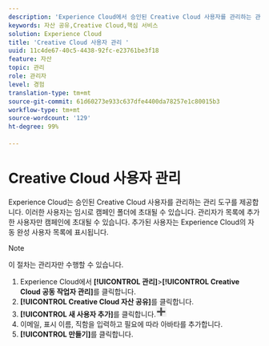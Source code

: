 ```yaml
---
description: 'Experience Cloud에서 승인된 Creative Cloud 사용자를 관리하는 관리 도구에 대해 알아봅니다. '
keywords: 자산 공유,Creative Cloud,핵심 서비스
solution: Experience Cloud
title: 'Creative Cloud 사용자 관리 '
uuid: 11c4de67-40c5-4438-92fc-e23761be3f18
feature: 자산
topic: 관리
role: 관리자
level: 경험
translation-type: tm+mt
source-git-commit: 61d60273e933c637dfe4400da78257e1c80015b3
workflow-type: tm+mt
source-wordcount: '129'
ht-degree: 99%

---
```



# Creative Cloud 사용자 관리

Experience Cloud는 승인된 Creative Cloud 사용자를 관리하는 관리 도구를 제공합니다. 이러한 사용자는 임시로 캠페인 폴더에 초대될 수 있습니다. 관리자가 목록에 추가한 사용자만 캠페인에 초대될 수 있습니다. 추가된 사용자는 Experience Cloud의 자동 완성 사용자 목록에 표시됩니다.

>[!NOTE]
>
>이 절차는 관리자만 수행할 수 있습니다.

1. Experience Cloud에서 **[!UICONTROL 관리]**>**[!UICONTROL Creative Cloud 공동 작업자 관리]**&#x200B;를 클릭합니다.
1. **[!UICONTROL Creative Cloud 자산 공유]**&#x200B;를 클릭합니다.
1. **[!UICONTROL 새 사용자 추가]**&#x200B;를 클릭합니다.![](assets/mac_add_icon.png)
1. 이메일, 표시 이름, 직함을 입력하고 필요에 따라 아바타를 추가합니다.
1. **[!UICONTROL 만들기]**&#x200B;를 클릭합니다.
